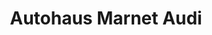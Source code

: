 ---
title: "Autohaus Marnet Audi"
url: /koenigstein-im-taunus/autohaus-marnet-audi/
shop: Autohaus
---